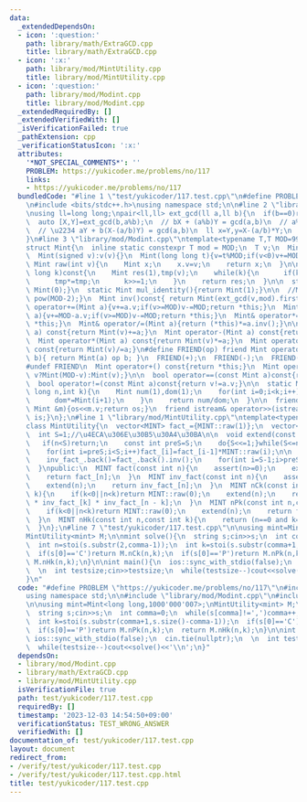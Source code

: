 ```yaml
---
data:
  _extendedDependsOn:
  - icon: ':question:'
    path: library/math/ExtraGCD.cpp
    title: library/math/ExtraGCD.cpp
  - icon: ':x:'
    path: library/mod/MintUtility.cpp
    title: library/mod/MintUtility.cpp
  - icon: ':question:'
    path: library/mod/Modint.cpp
    title: library/mod/Modint.cpp
  _extendedRequiredBy: []
  _extendedVerifiedWith: []
  _isVerificationFailed: true
  _pathExtension: cpp
  _verificationStatusIcon: ':x:'
  attributes:
    '*NOT_SPECIAL_COMMENTS*': ''
    PROBLEM: https://yukicoder.me/problems/no/117
    links:
    - https://yukicoder.me/problems/no/117
  bundledCode: "#line 1 \"test/yukicoder/117.test.cpp\"\n#define PROBLEM \"https://yukicoder.me/problems/no/117\"\
    \n#include <bits/stdc++.h>\nusing namespace std;\n\n#line 2 \"library/math/ExtraGCD.cpp\"\
    \nusing ll=long long;\npair<ll,ll> ext_gcd(ll a,ll b){\n  if(b==0)return {1,0};\n\
    \  auto [X,Y]=ext_gcd(b,a%b);\n  // bX + (a%b)Y = gcd(a,b)\n  // a%b = a - b(a/b)\n\
    \  // \u2234 aY + b(X-(a/b)Y) = gcd(a,b)\n  ll x=Y,y=X-(a/b)*Y;\n  return {x,y};\n\
    }\n#line 3 \"library/mod/Modint.cpp\"\ntemplate<typename T,T MOD=998244353>\n\
    struct Mint{\n  inline static constexpr T mod = MOD;\n  T v;\n  Mint():v(0){}\n\
    \  Mint(signed v):v(v){}\n  Mint(long long t){v=t%MOD;if(v<0)v+=MOD;}\n  \n  static\
    \ Mint raw(int v){\n    Mint x;\n    x.v=v;\n    return x;\n  }\n\n  Mint pow(long\
    \ long k)const{\n    Mint res(1),tmp(v);\n    while(k){\n      if(k&1)res*=tmp;\n\
    \      tmp*=tmp;\n      k>>=1;\n    }\n    return res;\n  }\n\n  static Mint add_identity(){return\
    \ Mint(0);}\n  static Mint mul_identity(){return Mint(1);}\n\n  //Mint inv()const{return\
    \ pow(MOD-2);}\n  Mint inv()const{ return Mint(ext_gcd(v,mod).first); }\n\n  Mint&\
    \ operator+=(Mint a){v+=a.v;if(v>=MOD)v-=MOD;return *this;}\n  Mint& operator-=(Mint\
    \ a){v+=MOD-a.v;if(v>=MOD)v-=MOD;return *this;}\n  Mint& operator*=(Mint a){v=1LL*v*a.v%MOD;return\
    \ *this;}\n  Mint& operator/=(Mint a){return (*this)*=a.inv();}\n\n  Mint operator+(Mint\
    \ a) const{return Mint(v)+=a;}\n  Mint operator-(Mint a) const{return Mint(v)-=a;}\n\
    \  Mint operator*(Mint a) const{return Mint(v)*=a;}\n  Mint operator/(Mint a)\
    \ const{return Mint(v)/=a;}\n#define FRIEND(op) friend Mint operator op (int a,Mint\
    \ b){ return Mint(a) op b; }\n  FRIEND(+);\n  FRIEND(-);\n  FRIEND(*);\n  FRIEND(/);\n\
    #undef FRIEND\n  Mint operator+() const{return *this;}\n  Mint operator-() const{return\
    \ v?Mint(MOD-v):Mint(v);}\n\n  bool operator==(const Mint a)const{return v==a.v;}\n\
    \  bool operator!=(const Mint a)const{return v!=a.v;}\n\n  static Mint comb(long\
    \ long n,int k){\n    Mint num(1),dom(1);\n    for(int i=0;i<k;i++){\n      num*=Mint(n-i);\n\
    \      dom*=Mint(i+1);\n    }\n    return num/dom;\n  }\n\n  friend ostream& operator<<(ostream&os,const\
    \ Mint &m){os<<m.v;return os;}\n  friend istream& operator>>(istream&is,Mint &m){is>>m.v;m.v%=MOD;if(m.v<0)m.v+=MOD;return\
    \ is;}\n};\n#line 1 \"library/mod/MintUtility.cpp\"\ntemplate<typename MINT>\n\
    class MintUtility{\n  vector<MINT> fact_={MINT::raw(1)};\n  vector<MINT> inv_fact_{MINT::raw(1)};\n\
    \  int S=1;//\u4ECA\u306E\u30B5\u30A4\u30BA\n\n  void extend(const int n){\n \
    \   if(n<S)return;\n    const int preS=S;\n    do{S<<=1;}while(S<=n);\n\n    fact_.resize(S);\n\
    \    for(int i=preS;i<S;i++)fact_[i]=fact_[i-1]*MINT::raw(i);\n\n    inv_fact_.resize(S);\n\
    \    inv_fact_.back()=fact_.back().inv();\n    for(int i=S-1;i>preS;i--)inv_fact_[i-1]=inv_fact_[i]*MINT::raw(i);\n\
    \  }\npublic:\n  MINT fact(const int n){\n    assert(n>=0);\n    extend(n);\n\
    \    return fact_[n];\n  }\n  MINT inv_fact(const int n){\n    assert(n>=0);\n\
    \    extend(n);\n    return inv_fact_[n];\n  }\n  MINT nCk(const int n,const int\
    \ k){\n    if(k<0||n<k)return MINT::raw(0);\n    extend(n);\n    return fact_[n]\
    \ * inv_fact_[k] * inv_fact_[n - k];\n  }\n  MINT nPk(const int n,const int k){\n\
    \    if(k<0||n<k)return MINT::raw(0);\n    extend(n);\n    return fact_[n] * inv_fact_[n-k];\n\
    \  }\n  MINT nHk(const int n,const int k){\n    return (n==0 and k==0?1:nCk(n+k-1,k));\n\
    \  }\n};\n#line 7 \"test/yukicoder/117.test.cpp\"\n\nusing mint=Mint<long long,1000'000'007>;\n\
    MintUtility<mint> M;\n\nmint solve(){\n  string s;cin>>s;\n  int comma=0;\n  while(s[comma]!=',')comma++;\n\
    \  int n=stoi(s.substr(2,comma-1));\n  int k=stoi(s.substr(comma+1,s.size()-comma-1));\n\
    \  if(s[0]=='C')return M.nCk(n,k);\n  if(s[0]=='P')return M.nPk(n,k);\n  return\
    \ M.nHk(n,k);\n}\n\nint main(){\n  ios::sync_with_stdio(false);\n  cin.tie(nullptr);\n\
    \  \n  int testsize;cin>>testsize;\n  while(testsize--)cout<<solve()<<'\\n';\n\
    }\n"
  code: "#define PROBLEM \"https://yukicoder.me/problems/no/117\"\n#include <bits/stdc++.h>\n\
    using namespace std;\n\n#include \"library/mod/Modint.cpp\"\n#include \"library/mod/MintUtility.cpp\"\
    \n\nusing mint=Mint<long long,1000'000'007>;\nMintUtility<mint> M;\n\nmint solve(){\n\
    \  string s;cin>>s;\n  int comma=0;\n  while(s[comma]!=',')comma++;\n  int n=stoi(s.substr(2,comma-1));\n\
    \  int k=stoi(s.substr(comma+1,s.size()-comma-1));\n  if(s[0]=='C')return M.nCk(n,k);\n\
    \  if(s[0]=='P')return M.nPk(n,k);\n  return M.nHk(n,k);\n}\n\nint main(){\n \
    \ ios::sync_with_stdio(false);\n  cin.tie(nullptr);\n  \n  int testsize;cin>>testsize;\n\
    \  while(testsize--)cout<<solve()<<'\\n';\n}"
  dependsOn:
  - library/mod/Modint.cpp
  - library/math/ExtraGCD.cpp
  - library/mod/MintUtility.cpp
  isVerificationFile: true
  path: test/yukicoder/117.test.cpp
  requiredBy: []
  timestamp: '2023-12-03 14:54:50+09:00'
  verificationStatus: TEST_WRONG_ANSWER
  verifiedWith: []
documentation_of: test/yukicoder/117.test.cpp
layout: document
redirect_from:
- /verify/test/yukicoder/117.test.cpp
- /verify/test/yukicoder/117.test.cpp.html
title: test/yukicoder/117.test.cpp
---
```

